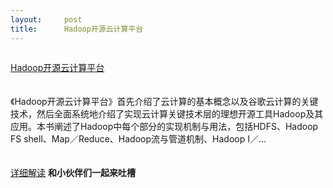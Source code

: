 ```yaml
---
layout:     post
title:      Hadoop开源云计算平台
---
```

<div id="article_content" class="article_content clearfix csdn-tracking-statistics" data-pid="blog" data-mod="popu_307" data-dsm="post">
								            <link rel="stylesheet" href="https://csdnimg.cn/release/phoenix/template/css/ck_htmledit_views-f76675cdea.css">
						<div class="htmledit_views" id="content_views">
                
<p><a href="http://wenku.it168.com/d_001162202.shtml" rel="nofollow"><img src="https://img-blog.csdn.net/20150529131919467?watermark/2/text/aHR0cDovL2Jsb2cuY3Nkbi5uZXQvY2hlbmd5aW5nMzMy/font/5a6L5L2T/fontsize/400/fill/I0JBQkFCMA==/dissolve/70/gravity/Center" alt=""></a></p>
<p><a href="http://wenku.it168.com/d_001162202.shtml" rel="nofollow">Hadoop开源云计算平台</a><br><br><br><span></span>《Hadoop开源云计算平台》首先介绍了云计算的基本概念以及谷歌云计算的关键技术，然后全面系统地介绍了实现云计算关键技术层的理想开源工具Hadoop及其应用。本书阐述了Hadoop中每个部分的实现机制与用法，包括HDFS、Hadoop FS shell、Map／Reduce、Hadoop流与管道机制、Hadoop I／...<br><br><br><a href="http://wenku.it168.com/d_001162202.shtml" rel="nofollow">详细解读</a> <strong>
和小伙伴们一起来吐槽</strong><br></p>
            </div>
                </div>